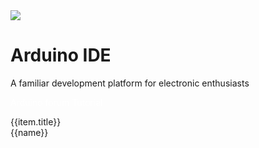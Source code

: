 <div class="container uiflow_banner">
    <div>
      <img src="https://m5stack.oss-cn-shenzhen.aliyuncs.com/image/m5-docs_homepage/home_page/arduino_home_page.webp">
    </div>
    <div style="margin-top:30px">
      <h1 class="jumbotron-heading">Arduino IDE</h1>
      <p class="lead text-muted">A familiar development platform for electronic enthusiasts</p>
      <p>
        <a href="https://www.arduino.cn/forum-152-1.html" target="view_window" class="btn btn-primary my-2" style="color:white;text-decoration:none">Arduino forum</a>
        <a class="btn btn-secondary my-2" style="color:white;text-decoration:none" onclick= page_move("tutorial")>Tutorial</a>
      </p>
    </div>
</div>


<div id='arduino_home_page' v-cloak>
  <el-card class="box-card" v-for="(item,index) in list" :key="index" style="margin-bottom:20px">
    <div slot="header" class="clearfix">
      <span>{{item.title}}</span>
      <i class="el-icon-s-management" style="float: right;"></i>
    </div>
    <div v-for="(href,name) in item.item" :key="name" style="margin: 0px 10px 10px 0px ;display:inline-block;">
      <a :href='href'><el-tag>{{name}}</el-tag></a>
    </div>
  </el-card>
</div>


<script>

const quickstart = {
  'title':"快速上手",
  'item':{
    'BASIC / M5GO / FIRE / FACES':'#/zh_CN/arduino/arduino_development',
    'M5StickC':'#/zh_CN/arduino/arduino_development',
    'M5Stick':'#/zh_CN/arduino/arduino_development',
    'ATOM Lite / Matrix':'#/zh_CN/arduino/arduino_development',
    'M5Core2':'#/zh_CN/arduino/arduino_core2_development'
  }
};

const m5core_api = {
  'title':"M5Core API",
  'item':{
    'System':'#/zh_CN/api/system',
    'Speaker':'#/zh_CN/api/speaker',
    'LCD':'#/zh_CN/api/lcd',
    'Button':'#/zh_CN/api/button',
    'IMU Sensor(MPU9250)':'#/zh_CN/api/mpu9250',
    'Button':'#/zh_CN/api/button',
    'TF Card':'#/zh_CN/api/tf',
    'Power':'#/zh_CN/api/power',
    'I/O':'#/zh_CN/api/gpio',
    'I2C':'#/zh_CN/api/commutil',
    'WIFI':'#/zh_CN/api/wifi',
    'Timer':'#/zh_CN/api/ticker',
  }
};

const m5core2_api = {
  'title':"M5Core2 API",
  'item':{
    'AXP192':'#/zh_CN/api/axp192_core2',
    'TFT-SCREEN':'#/zh_CN/api/lcd',
    'TOUCH':'#/zh_CN/api/touch',
  }
};

const m5stickc_api = {
  'title':"M5StickC API",
  'item':{
    'System':'#/zh_CN/api/system_m5stickc',
    'AXP192':'#/zh_CN/api/axp192_m5stickc',
    'TFT-SCREEN':'#/zh_CN/api/lcd_m5stickc',
    'IMU':'#/zh_CN/api/imu',
    'RTC':'#/zh_CN/api/rtc',
    'PWM':'#/zh_CN/api/pwm',
  }
};

const coreink_api = {
  'title':"CoreInk API",
  'item':{
    'System & Button & RTC & Speaker':'#/zh_CN/api/coreink/system_api',
    'E-Ink':'#/zh_CN/api/coreink/eink_api'
  }
};


var arduino_home_page = new Vue({
    el:'#arduino_home_page',
    data() {
      return {
        list: {
            quickstart: quickstart,
            m5core_api: m5core_api,
            m5stickc_api: m5stickc_api,
            m5core2_api: m5core2_api,
            coreink_api: coreink_api
          }
      };
    }
})
</script>
